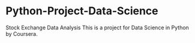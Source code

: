 # Python-Project-Data-Science
Stock Exchange Data Analysis
This is a project for Data Science in Python by Coursera.
